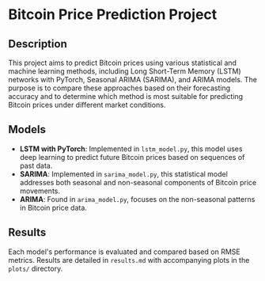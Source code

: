 # Bitcoin Price Prediction Project

## Description
This project aims to predict Bitcoin prices using various statistical and machine learning methods, including Long Short-Term Memory (LSTM) networks with PyTorch, Seasonal ARIMA (SARIMA), and ARIMA models. The purpose is to compare these approaches based on their forecasting accuracy and to determine which method is most suitable for predicting Bitcoin prices under different market conditions.

## Models
- **LSTM with PyTorch**: Implemented in `lstm_model.py`, this model uses deep learning to predict future Bitcoin prices based on sequences of past data.
- **SARIMA**: Implemented in `sarima_model.py`, this statistical model addresses both seasonal and non-seasonal components of Bitcoin price movements.
- **ARIMA**: Found in `arima_model.py`, focuses on the non-seasonal patterns in Bitcoin price data.

## Results
Each model's performance is evaluated and compared based on RMSE metrics. Results are detailed in `results.md` with accompanying plots in the `plots/` directory.
